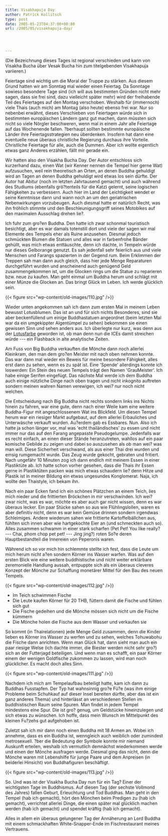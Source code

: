 ```yaml
---
title: Visakhapuja Day
author: Patrick Kollitsch
type: post
date: 2005-05-23T04:37:00+00:00
url: /2005/05/visakhapuja-day/




---
```

(Die Bezeichnung dieses Tages ist regional verschieden und kann von Visakha Bucha über Vesak Bucha hin zum titelgebenden Visakhapuja variieren.)

Feiertage sind wichtig um die Moral der Truppe zu stärken. Aus diesem Grund hatten wir am Sonntag mal wieder einen Feiertag. Da Sonntage sowieso besondere Tage sind (ich will aus bestimmten Gründen nicht mehr sagen, dass sie frei sind, dazu vielleicht später mehr) wird der freihabende Teil des Feiertages auf den Montag verschoben. Weshalb für (immernoch) viele Thais (auch mich) am Montag (also heute) ebenso frei war. Nur so nebenbei erwähnt, dieses Verschieben von Feiertagen würde sich in bestimmten europäischen Ländern ganz gut machen, dann müssten sich nicht so viele Nörgler beschweren, wenn mal in einem Jahr alle Feiertage auf das Wochenende fallen. ?berhaupt sollten bestimmte europäische Länder ihre Feiertagsstrategien neu überdenken. Insofern hat dann eine eventuelle neue überaus christliche Regierung durchaus ihre Vorteile. Christliche Feiertage für alle, auch die Dummen. Aber ich wollte eigentlich etwas ganz Anderes erzählen, fällt mir gerade ein.

Wir hatten also den Visakha Bucha Day. Der Autor entschloss sich kurzerhand dazu, einen Wat (wir Kenner nennen die Tempel hier gerne Wat) aufzusuchen, weil rein theoretisch an Orten, an denen Buddha gehuldigt wird an Tagen an denen Buddha gehuldigt wird etwas los sein dürfte. Der Autor hat Abitur (noch im letzten Jahrtausend gemacht) und auch während des Studiums (ebenfalls grö?tenteils für die Katz) gelernt, seine logischen Fähigkeiten zu verbessern. Auch hier im Land der Leichtigkeit wendet er seine Kenntnisse dann und wann noch an um den geriatrischen Nebenwirkungen vorzubeugen. Auch diesmal hatte er natürlich Recht, was ihn fröhlich stimmte und den Beschleunigungsgriff seines Motobikes auf den maximalen Ausschlag drehen lie?.

Ich fuhr zum gro?en Buddha. Den hatte ich zwar schonmal touristisch besichtigt, aber es war damals totenstill dort und viele der sagen wir mal Elemente des Tempels eher als Ruine anzusehen. Diesmal jedoch schmückten Blumen die Statuen und alles war in farbenfrohe Bänder gehüllt, was mich etwas enttäuschte, denn ich dachte, in Tempeln würde nur dieses Gelborange genutzt. Es sah jedenfall sehr feierlich aus und viele Menschen und Farangs spazierten in der Gegend rum. Beim Erklimmen der Treppen sah man dann auch gleich, dass hier jede Menge Reparaturen durchgeführt wurden und anscheinend auch genügend Geld zusammengekommen ist, um die Glocken rings um die Statue zu reparieren bzw. neue zu kaufen. Man geht einmal um Buddha herum und schlägt mit einer Münze die Glocken an. Das bringt Glück im Leben. Ich werde glücklich sein.

{{< figure src="wp-content/old-images/110.jpg" />}}

Wieder unten angekommen sah ich dann zum ersten Mal in meinem Leben bewusst Lotusblumen. Das ist an und für sich nichts Besonderes, sind sie aber beckenfüllend um einige Buddhastatuen angeordnet (beim letzten Mal war da ein umgekippter Algentümpel zu sehen) bekommen sie einen gewissen Sinn und sehen anders aus. Ich überlegte nur kurz, was denn aus der [Lotusfarbe][1] geworden ist, ob man denn nun die ICEs damit streichen würde --- ein Flashback in alte analytische Zeiten.

Am Fuss von Big Buddha verkauften die Mönche dann noch allerlei Kleinkram, den man dem gro?en Meister mit nach oben nehmen konnte. Das war dann mal wieder ein Beweis für meine besondere Fähigkeit, alles erst dann zu sehen, wenn es zu spät ist. Eine 'Spende' allerdings konnte ich loswerden: Ein Stein des neuen Tempels trägt den Namen 'GrauMeister'. Ich habe einige Serifen eingefügt. Das nächste Mal werde ich dem Buddha auch einige nützliche Dinge nach oben tragen und nicht inkognito auftreten sondern meinen wahren Namen verewigen, ich wei? nur noch nicht welchen.

Die Entscheidung nach Big Buddha nicht rechts sondern links ins Nichts hinein zu fahren, war eine gute, denn nach einer Weile kam eine weitere Buddha-Figur mit angeschlossenem Wat ins Blickfeld. Um diesen Tempel herum war ein riesiger Markt aufgebaut, auf dem allerlei Erbauliches und Unterwäsche verkauft wurden. Au?erdem gab es Essbares. Nun. Also ich hatte ja schon länger vor, mal was 'echt thailändisches' zu essen und nicht immer nur das auf den Farang angepasste Pseudogelumpe. Jedenfalls war es recht einfach, an einen dieser Stände heranzutreten, wahllos auf ein paar komische Gebilde zu zeigen und dabei so auszusehen als ob man wei? was man will. Diese Sicherheit verschwand, als aus einer Thai drei wurden und emsig rumgemacht wurde. Das Zeug wurde gekocht, gebraten und fritiert. Nach ungefähr 10 Minuten zog ich dann endlich mit meinem Essen in einer Plastiktüte ab. Ich hatte schon vorher gesehen, dass die Thais ihr Essen gerne in Plastiktüten packen was mich etwas schaudern lie? denn Hitze und Plastik ist in meiner Bildung ein etwas ungesundes Konglomerat. Naja, ich wollte den Thaistyle, ich bekam ihn.

Nach ein paar Ecken fand ich ein schönes Plätzchen an einem Teich, lies mich nieder und die frittierten Bröckchen in mir verschwinden. Ich wei? zwar nicht, was es war, möchte es aber auch gar nicht wissen, denn es war überaus lecker. Ein paar Stücke sahen so aus wie Flühlingslollen, waren es aber definitiv nicht, denn es war kein Gemüse drinnen sondern irgendwas Schleimiges. Andere wiederum sahen wie frittierte Kartoffelbällchen aus, fühlten sich innen aber wie hartgekochte Eier an (und schmeckten auch so). Alles zusammen schwamm in einer stark scharfen (Pet Pet! You like really? --- Chai, phom chop pet pet! --- Jing jing?) roten So?e deren Hauptbestandteil die Innereien von Peperonis waren.

Während ich so vor mich hin schlemmte stellte ich fest, dass die Leute um mich herum nicht a?en sondern Körner ins Wasser warfen. Was auf den ersten Blick wie eine weitere buddhistische und nicht weiter erklärbare zeremonielle Handlung aussah, entpuppte sich als ein überaus cleveres Konzept der Mönche zur Schaffung monetärer Mittel für den Bau des neuen Tempels.

{{< figure src="wp-content/old-images/112.jpg" />}}

  * Im Teich schwimmen Fische
  * Die Leute kaufen Körner für 20 THB, füttern damit die Fische und fühlen sich gut
  * Die Fische gedeihen und die Mönche mössen sich nicht um die Fische kümmern
  * Die Mönche holen die Fische aus dem Wasser und verkaufen sie

So kommt (in Thairelationen) jede Menge Geld zusammen, denn die Kinder lieben es Körner ins Wasser zu werfen und zu sehen, welches Tohuwabohu die Fische dann anrichten. Wenn man Glück hat, dann sieht man auch ein paar riesige Welse (ich dachte immer, die Biester werden nicht sehr gro?) sich an der Futterjagd beteiligen. Und wenn man es schafft, ein paar Körner einem der wenigen Goldfische zukommen zu lassen, wird man noch glücklicher. Es macht doch alles Sinn.

{{< figure src="wp-content/old-images/111.jpg" />}}

Nachdem ich mich am Tempelaufbau beteiligt hatte, kam ich dann zu Buddhas Fusstapfen. Der Typ hat wahnsinnig gro?e Fü?e (was ihm einige Probleme beim Schuhkauf auf dieser Insel bereiten dürfte, aber das ist ein ganz anderes Thema) und hinterlässt an verschiedenen Stellen im buddhistischen Raum seine Spuren. Man findet in jedem Tempel mindestens eine Spur. Die ist gro? genug, um Geldstücke hineinzulegen und sich etwas zu wünschen. Ich hoffe, dass mein Wunsch im Mittelpunkt des kleinen Fu?zehs gut aufgehoben ist.

Zuletzt sah ich mir dann noch einen Buddha mit 18 Armen an. Wobei ich annehme, dass es ein Buddha ist, wenngleich auch weiblich oder zumindest metrosexuell. ?ber die Bedeutung der Symbole konnte mir niemand Auskunft erteilen, weshalb ich vermutlich demnächst wiederkommen werde und einen der Mönche ausfragen werde. Diesmal ging das nicht, denn die Mönche waren mit Lebenshilfe für junge Paare und dem Anpreisen (in beiderlei Hinsicht) von Buddhafiguren beschäftigt.

{{< figure src="wp-content/old-images/113.jpg" />}}

So. Und was ist der Visakha Bucha Day nun für ein Tag? Einer der wichtigsten Tage im Buddhismus. Auf diesen Tag (der sechste Vollmond des Jahres) fallen Geburt, Erleuchtung und Tod Buddhas. Man geht in den Tempel (hab ich gemacht), hört den Mönchen beim Predigen zu (hab ich gemacht), verrichtet allerlei Dinge, die einen später mal glücklich machen werden (hab ich gemacht) und spendet kräftig (hab ich gemacht).

Alles in allem ein überaus gelungener Tag der Annäherung an Lord Buddha mit einem schmackhaften White-Snapper-Ende im Fischrestaurant meines Vertrauens.

 [1]: http://www.thonak.de/original_index.htm
